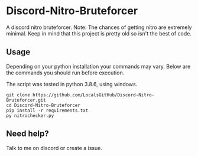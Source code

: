 # Discord-Nitro-Bruteforcer
A discord nitro bruteforcer. Note: The chances of getting nitro are extremely minimal.
Keep in mind that this project is pretty old so isn't the best of code.

## Usage

Depending on your python installation your commands may vary. 
Below are the commands you should run before execution.

The script was tested in python 3.8.6, using windows.

```
git clone https://github.com/LocalsGitHub/Discord-Nitro-Bruteforcer.git
cd Discord-Nitro-Bruteforcer
pip install -r requirements.txt
py nitrochecker.py
```

## Need help?

Talk to me on discord or create a issue.
